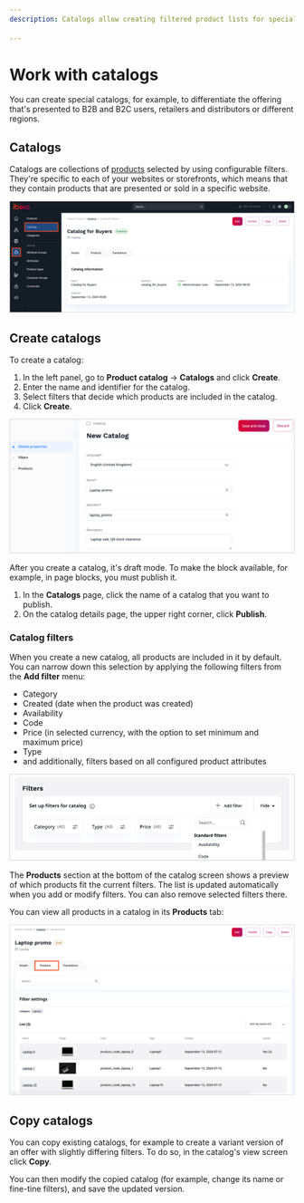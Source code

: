 ```yaml
---
description: Catalogs allow creating filtered product lists for special purposes, for example, for B2B and B2C uses, for retailers and distributors or for different regions.

---
```


# Work with catalogs

You can create special catalogs, for example, to differentiate the offering 
that's presented to B2B and B2C users, retailers and distributors or different regions.

## Catalogs

Catalogs are collections of [products](products.md) selected by using configurable filters.
They're specific to each of your websites or storefronts, which means that they contain products that are presented or sold in a specific website.

![Catalog menu with a sample catalog](img/catalog.png "Catalog menu with a sample catalog")

## Create catalogs

To create a catalog:

1. In the left panel, go to **Product catalog** -> **Catalogs** and click **Create**.
2. Enter the name and identifier for the catalog.
3. Select filters that decide which products are included in the catalog.
4. Click **Create**.

![Creating a new catalog](img/catalog_create.png "Creating a new catalog")

After you create a catalog, it's draft mode.
To make the block available, for example, in page blocks, you must publish it.

1. In the **Catalogs** page, click the name of a catalog that you want to publish.
2. On the catalog details page, the upper right corner, click **Publish**.

### Catalog filters

When you create a new catalog, all products are included in it by default.
You can narrow down this selection by applying the following filters from the **Add filter** menu:

- Category
- Created (date when the product was created)
- Availability
- Code
- Price (in selected currency, with the option to set minimum and maximum price)
- Type
- and additionally, filters based on all configured product attributes

![Adding filters to catalog](img/catalogs_filters.png "Adding filters to catalog")

The **Products** section at the bottom of the catalog screen shows a preview of which products fit the current filters.
The list is updated automatically when you add or modify filters.
You can also remove selected filters there.

You can view all products in a catalog in its **Products** tab:

![List of products in a catalog](img/catalogs_product_list.png "List of products in a catalog")

## Copy catalogs

You can copy existing catalogs, for example to create a variant version of an offer with slightly differing filters.
To do so, in the catalog's view screen click **Copy**.

You can then modify the copied catalog (for example, change its name or fine-tine filters), and save the updated version.
